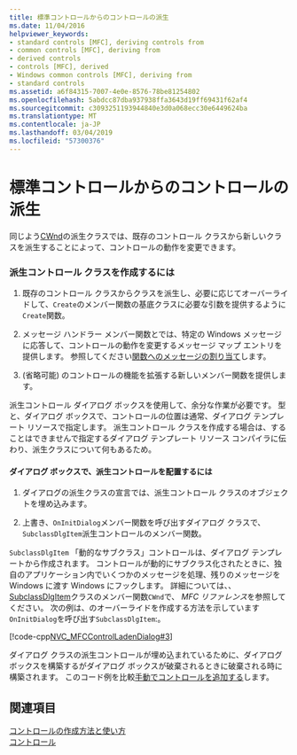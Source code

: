 ```yaml
---
title: 標準コントロールからのコントロールの派生
ms.date: 11/04/2016
helpviewer_keywords:
- standard controls [MFC], deriving controls from
- common controls [MFC], deriving from
- derived controls
- controls [MFC], derived
- Windows common controls [MFC], deriving from
- standard controls
ms.assetid: a6f84315-7007-4e0e-8576-78be81254802
ms.openlocfilehash: 5abdcc87dba937938ffa3643d19ff69431f62af4
ms.sourcegitcommit: c3093251193944840e3d0a068ecc30e6449624ba
ms.translationtype: MT
ms.contentlocale: ja-JP
ms.lasthandoff: 03/04/2019
ms.locfileid: "57300376"
---
```

# <a name="deriving-controls-from-a-standard-control"></a>標準コントロールからのコントロールの派生

同じよう[CWnd](../mfc/reference/cwnd-class.md)の派生クラスでは、既存のコントロール クラスから新しいクラスを派生することによって、コントロールの動作を変更できます。

### <a name="to-create-a-derived-control-class"></a>派生コントロール クラスを作成するには

1. 既存のコントロール クラスからクラスを派生し、必要に応じてオーバーライドして、`Create`のメンバー関数の基底クラスに必要な引数を提供するように`Create`関数。

1. メッセージ ハンドラー メンバー関数とでは、特定の Windows メッセージに応答して、コントロールの動作を変更するメッセージ マップ エントリを提供します。 参照してください[関数へのメッセージの割り当て](../mfc/reference/mapping-messages-to-functions.md)します。

1. (省略可能) のコントロールの機能を拡張する新しいメンバー関数を提供します。

派生コントロール ダイアログ ボックスを使用して、余分な作業が必要です。 型と、ダイアログ ボックスで、コントロールの位置は通常、ダイアログ テンプレート リソースで指定します。 派生コントロール クラスを作成する場合は、することはできませんで指定するダイアログ テンプレート リソース コンパイラに伝わり、派生クラスについて何もあるため。

#### <a name="to-place-your-derived-control-in-a-dialog-box"></a>ダイアログ ボックスで、派生コントロールを配置するには

1. ダイアログの派生クラスの宣言では、派生コントロール クラスのオブジェクトを埋め込みます。

1. 上書き、`OnInitDialog`メンバー関数を呼び出すダイアログ クラスで、`SubclassDlgItem`派生コントロールのメンバー関数。

`SubclassDlgItem` 「動的なサブクラス」コントロールは、ダイアログ テンプレートから作成されます。 コントロールが動的にサブクラス化されたときに、独自のアプリケーション内でいくつかのメッセージを処理、残りのメッセージを Windows に渡す Windows にフックします。 詳細については、、 [SubclassDlgItem](../mfc/reference/cwnd-class.md#subclassdlgitem)クラスのメンバー関数`CWnd`で、 *MFC リファレンス*を参照してください。 次の例は、のオーバーライドを作成する方法を示しています`OnInitDialog`を呼び出す`SubclassDlgItem`:。

[!code-cpp[NVC_MFCControlLadenDialog#3](../mfc/codesnippet/cpp/deriving-controls-from-a-standard-control_1.cpp)]

ダイアログ クラスの派生コントロールが埋め込まれているために、ダイアログ ボックスを構築するがダイアログ ボックスが破棄されるときに破棄される時に構築されます。 このコード例を比較[手動でコントロールを追加する](../mfc/adding-controls-by-hand.md)します。

## <a name="see-also"></a>関連項目

[コントロールの作成方法と使い方](../mfc/making-and-using-controls.md)<br/>
[コントロール](../mfc/controls-mfc.md)
